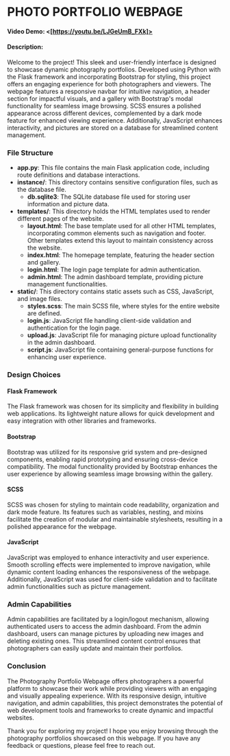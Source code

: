 # PHOTO PORTFOLIO WEBPAGE
#### Video Demo:  <[https://youtu.be/LJGeUmB_FXk]>
#### Description:

Welcome to the project! This sleek and user-friendly interface is designed to showcase dynamic photography portfolios. Developed using Python with the Flask framework and incorporating Bootstrap for styling, this project offers an engaging experience for both photographers and viewers. The webpage features a responsive navbar for intuitive navigation, a header section for impactful visuals, and a gallery with Bootstrap's modal functionality for seamless image browsing. SCSS ensures a polished appearance across different devices, complemented by a dark mode feature for enhanced viewing experience. Additionally, JavaScript enhances interactivity, and pictures are stored on a database for streamlined content management.

### File Structure

- **app.py**: This file contains the main Flask application code, including route definitions and database interactions.
- **instance/**: This directory contains sensitive configuration files, such as the database file.
  - **db.sqlite3**: The SQLite database file used for storing user information and picture data.
- **templates/**: This directory holds the HTML templates used to render different pages of the website.
  - **layout.html**: The base template used for all other HTML templates, incorporating common elements such as navigation and footer. Other templates extend this layout to maintain consistency across the website.
  - **index.html**: The homepage template, featuring the header section and gallery.
  - **login.html**: The login page template for admin authentication.
  - **admin.html**: The admin dashboard template, providing picture management functionalities.
- **static/**: This directory contains static assets such as CSS, JavaScript, and image files.
  - **styles.scss**: The main SCSS file, where styles for the entire website are defined.
  - **login.js**: JavaScript file handling client-side validation and authentication for the login page.
  - **upload.js**: JavaScript file for managing picture upload functionality in the admin dashboard.
  - **script.js**: JavaScript file containing general-purpose functions for enhancing user experience.

### Design Choices

#### Flask Framework
The Flask framework was chosen for its simplicity and flexibility in building web applications. Its lightweight nature allows for quick development and easy integration with other libraries and frameworks.

#### Bootstrap
Bootstrap was utilized for its responsive grid system and pre-designed components, enabling rapid prototyping and ensuring cross-device compatibility. The modal functionality provided by Bootstrap enhances the user experience by allowing seamless image browsing within the gallery.

#### SCSS
SCSS was chosen for styling to maintain code readability, organization and dark mode feature. Its features such as variables, nesting, and mixins facilitate the creation of modular and maintainable stylesheets, resulting in a polished appearance for the webpage.

#### JavaScript
JavaScript was employed to enhance interactivity and user experience. Smooth scrolling effects were implemented to improve navigation, while dynamic content loading enhances the responsiveness of the webpage. Additionally, JavaScript was used for client-side validation and to facilitate admin functionalities such as picture management.

### Admin Capabilities

Admin capabilities are facilitated by a login/logout mechanism, allowing authenticated users to access the admin dashboard. From the admin dashboard, users can manage pictures by uploading new images and deleting existing ones. This streamlined content control ensures that photographers can easily update and maintain their portfolios.

### Conclusion

The Photography Portfolio Webpage offers photographers a powerful platform to showcase their work while providing viewers with an engaging and visually appealing experience. With its responsive design, intuitive navigation, and admin capabilities, this project demonstrates the potential of web development tools and frameworks to create dynamic and impactful websites.

Thank you for exploring my project! I hope you enjoy browsing through the photography portfolios showcased on this webpage. If you have any feedback or questions, please feel free to reach out.

